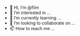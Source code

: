 - 👋 Hi, I’m @fiim
- 👀 I’m interested in ...
- 🌱 I’m currently learning ...
- 💞️ I’m looking to collaborate on ...
- 📫 How to reach me ...

<!---
Afternots/Afternots is a ✨ special ✨ repository because its `README.md` (this file) appears on your GitHub profile.
You can click the Preview link to take a look at your changes.
--->
